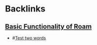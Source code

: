
# Backlinks
## [Basic Functionality of Roam](<Basic Functionality of Roam.md>)
- #[Test two words](<Test two words.md>)

